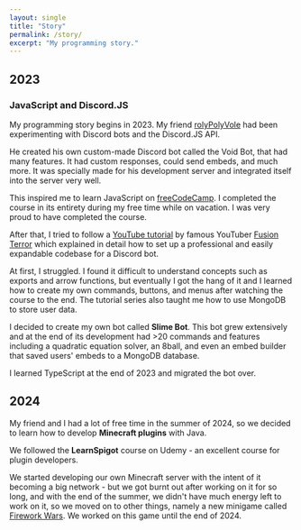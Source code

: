 ```yaml
---
layout: single
title: "Story"
permalink: /story/
excerpt: "My programming story."
---
```


## 2023

### JavaScript and Discord.JS

My programming story begins in 2023. My friend [rolyPolyVole](https://rolyPolyVole.github.io) had been experimenting with Discord bots and the Discord.JS API. 

He created his own custom-made Discord bot called the Void Bot, that had many features. It had custom responses, could send embeds, and much more. It was specially made for his development server and integrated itself into the server very well.

This inspired me to learn JavaScript on [freeCodeCamp](https://freeCodeCamp.org). I completed the course in its entirety during my free time while on vacation. I was very proud to have completed the course.

After that, I tried to follow a [YouTube tutorial](https://www.youtube.com/watch?v=6IgOXmQMT68) by famous YouTuber [Fusion Terror](https://www.youtube.com/@FusionTerror/videos) which explained in detail how to set up a professional and easily expandable codebase for a Discord bot.

At first, I struggled. I found it difficult to understand concepts such as exports and arrow functions, but eventually I got the hang of it and I learned how to create my own commands, buttons, and menus after watching the course to the end. The tutorial series also taught me how to use MongoDB to store user data.

I decided to create my own bot called **Slime Bot**. This bot grew extensively and at the end of its development had >20 commands and features including a quadratic equation solver, an 8ball, and even an embed builder that saved users' embeds to a MongoDB database.

I learned TypeScript at the end of 2023 and migrated the bot over.

## 2024

My friend and I had a lot of free time in the summer of 2024, so we decided to learn how to develop **Minecraft plugins** with Java.

We followed the **LearnSpigot** course on Udemy - an excellent course for plugin developers.

We started developing our own Minecraft server with the intent of it becoming a big network - but we got burnt out after working on it for so long, and with the end of the summer, we didn't have much energy left to work on it, so we moved on to other things, namely a new minigame called [Firework Wars](https://github.com/fireworkwars). We worked on this game until the end of 2024.
